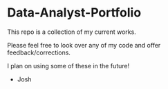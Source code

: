 # Data-Analyst-Portfolio

This repo is a collection of my current works.

Please feel free to look over any of my code and offer feedback/corrections.

I plan on using some of these in the future!

- Josh
